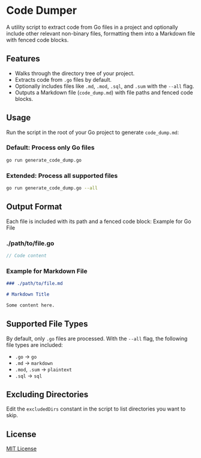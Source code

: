 # Code Dumper

A utility script to extract code from Go files in a project and optionally include other relevant non-binary files, formatting them into a Markdown file with fenced code blocks.

## Features

- Walks through the directory tree of your project.
- Extracts code from `.go` files by default.
- Optionally includes files like `.md`, `.mod`, `.sql`, and `.sum` with the `--all` flag.
- Outputs a Markdown file (`code_dump.md`) with file paths and fenced code blocks.

## Usage

Run the script in the root of your Go project to generate `code_dump.md`:

### Default: Process only Go files

```bash
go run generate_code_dump.go
```

### Extended: Process all supported files

```bash
go run generate_code_dump.go --all
```

## Output Format

Each file is included with its path and a fenced code block:
Example for Go File

### ./path/to/file.go

```go
// Code content
```

### Example for Markdown File

```markdown
### ./path/to/file.md
```

```markdown
# Markdown Title

Some content here.
```

## Supported File Types

By default, only `.go` files are processed. With the `--all` flag, the following file types are included:

- `.go` → `go`
- `.md` → `markdown`
- `.mod`, `.sum` → `plaintext`
- `.sql` → `sql`

## Excluding Directories

Edit the `excludedDirs` constant in the script to list directories you want to skip.

## License

[MIT License](./LICENSE)
